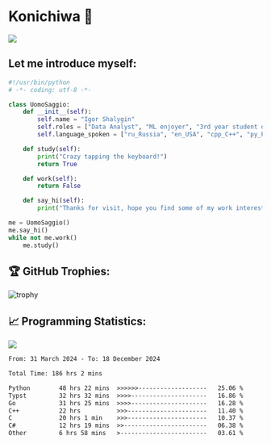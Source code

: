 # Konichiwa 👋
![](https://komarev.com/ghpvc/?username=IgorFandre&color=brightgreen)

## Let me introduce myself:
```py
#!/usr/bin/python
# -*- coding: utf-8 -*-

class UomoSaggio:
    def __init__(self):
        self.name = "Igor Shalygin"
        self.roles = ["Data Analyst", "ML enjoyer", "3rd year student of MIPT"]
        self.language_spoken = ["ru_Russia", "en_USA", "cpp_C++", "py_Python", "go_Golang"]

    def study(self):
        print("Crazy tapping the keyboard!")
        return True

    def work(self):
        return False

    def say_hi(self):
        print("Thanks for visit, hope you find some of my work interesting.")

me = UomoSaggio()
me.say_hi()
while not me.work()
    me.study()
```

## 🏆 GitHub Trophies:
![trophy](https://github-profile-trophy.vercel.app/?username=IgorFandre&title=MultiLanguage,Repositories,Commits,Experience,PullRequest,Reviews)

## 📈 Programming Statistics:

![](https://github-profile-summary-cards.vercel.app/api/cards/profile-details?username=IgorFandre&theme=solarized_dark)

<!--START_SECTION:waka-->

```txt
From: 31 March 2024 - To: 18 December 2024

Total Time: 186 hrs 2 mins

Python        48 hrs 22 mins  >>>>>>-------------------   25.06 %
Typst         32 hrs 32 mins  >>>>---------------------   16.86 %
Go            31 hrs 25 mins  >>>>---------------------   16.28 %
C++           22 hrs          >>>----------------------   11.40 %
C             20 hrs 1 min    >>>----------------------   10.37 %
C#            12 hrs 19 mins  >>-----------------------   06.38 %
Other         6 hrs 58 mins   >------------------------   03.61 %
```

<!--END_SECTION:waka-->
